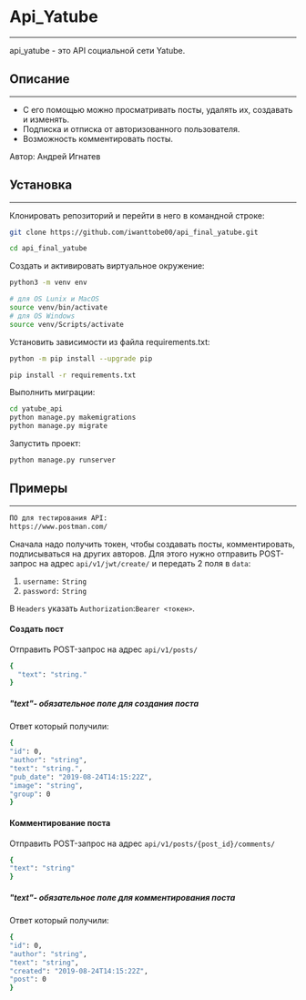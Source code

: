 # Api_Yatube
---
api_yatube - это API социальной сети Yatube.
## Описание
---
- С его помощью можно просматривать посты, удалять их, создавать и  изменять.
- Подписка и отписка от авторизованного пользователя.
- Возможность комментировать посты.

Автор: Андрей Игнатев
## Установка
---
Клонировать репозиторий и перейти в него в командной строке:
```sh
git clone https://github.com/iwanttobe00/api_final_yatube.git
```
```sh
cd api_final_yatube
```
Cоздать и активировать виртуальное окружение:
```sh
python3 -m venv env
```
```sh
# для OS Lunix и MacOS
source venv/bin/activate
# для OS Windows
source venv/Scripts/activate
```
Установить зависимости из файла requirements.txt:
```sh
python -m pip install --upgrade pip
```
```sh
pip install -r requirements.txt
```
Выполнить миграции:
```sh
cd yatube_api
python manage.py makemigrations
python manage.py migrate
```
Запустить проект:
```sh
python manage.py runserver
```
## Примеры
---
```sh
ПО для тестирования API:
https://www.postman.com/
```
Сначала надо получить токен, чтобы создавать посты, комментировать, подписываться на других авторов.
Для этого нужно отправить POST-запрос на адрес ```api/v1/jwt/create/``` и передать 2 поля в ```data```:
1. ```username:``` ```String```
2. ```password:``` ```String``` 

В  ```Headers``` указать ```Authorization```:```Bearer <токен>```.
#### Создать пост
Отправить POST-запрос на адрес ```api/v1/posts/```
```sh
{
  "text": "string."
}
```
##### "text"- обязательное поле для создания поста
Ответ который получили:
```sh
{
"id": 0,
"author": "string",
"text": "string.",
"pub_date": "2019-08-24T14:15:22Z",
"image": "string",
"group": 0
}
```
#### Комментирование поста
Отправить POST-запрос на адрес ```api/v1/posts/{post_id}/comments/```
```sh
{
"text": "string"
}
```
##### "text"- обязательное поле для комментирования поста
Ответ который получили:
```sh
{
"id": 0,
"author": "string",
"text": "string",
"created": "2019-08-24T14:15:22Z",
"post": 0
}
```
